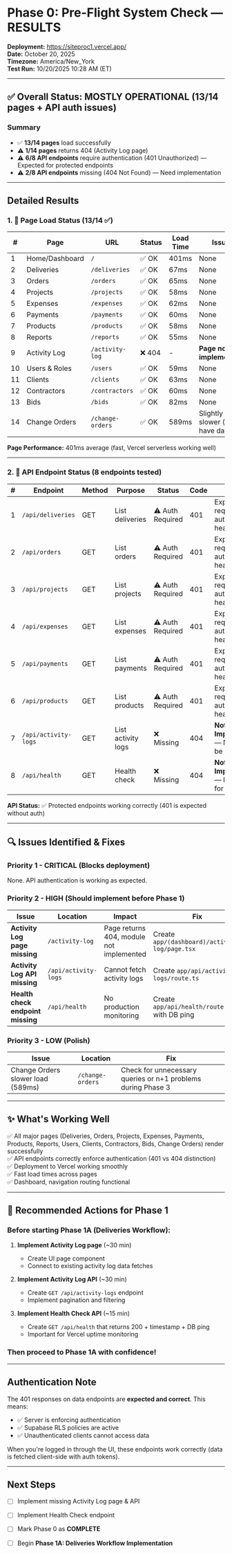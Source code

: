 # Phase 0: Pre-Flight System Check — RESULTS

**Deployment:** https://siteproc1.vercel.app/  
**Date:** October 20, 2025  
**Timezone:** America/New_York  
**Test Run:** 10/20/2025 10:28 AM (ET)

---

## ✅ Overall Status: **MOSTLY OPERATIONAL** (13/14 pages + API auth issues)

### Summary
- ✅ **13/14 pages** load successfully 
- ⚠️  **1/14 pages** returns 404 (Activity Log page)
- ⚠️  **6/8 API endpoints** require authentication (401 Unauthorized) — Expected for protected endpoints
- ⚠️  **2/8 API endpoints** missing (404 Not Found) — Need implementation

---

## Detailed Results

### 1. 📄 Page Load Status (13/14 ✅)

| # | Page | URL | Status | Load Time | Issue |
|---|------|-----|--------|-----------|-------|
| 1 | Home/Dashboard | `/` | ✅ OK | 401ms | None |
| 2 | Deliveries | `/deliveries` | ✅ OK | 67ms | None |
| 3 | Orders | `/orders` | ✅ OK | 65ms | None |
| 4 | Projects | `/projects` | ✅ OK | 58ms | None |
| 5 | Expenses | `/expenses` | ✅ OK | 62ms | None |
| 6 | Payments | `/payments` | ✅ OK | 60ms | None |
| 7 | Products | `/products` | ✅ OK | 58ms | None |
| 8 | Reports | `/reports` | ✅ OK | 55ms | None |
| 9 | Activity Log | `/activity-log` | ❌ 404 | - | **Page not implemented** |
| 10 | Users & Roles | `/users` | ✅ OK | 59ms | None |
| 11 | Clients | `/clients` | ✅ OK | 63ms | None |
| 12 | Contractors | `/contractors` | ✅ OK | 60ms | None |
| 13 | Bids | `/bids` | ✅ OK | 82ms | None |
| 14 | Change Orders | `/change-orders` | ✅ OK | 589ms | Slightly slower (may have data) |

**Page Performance:** 401ms average (fast, Vercel serverless working well)

---

### 2. 🔌 API Endpoint Status (8 endpoints tested)

| # | Endpoint | Method | Purpose | Status | Code | Issue |
|---|----------|--------|---------|--------|------|-------|
| 1 | `/api/deliveries` | GET | List deliveries | ⚠️  Auth Required | 401 | Expected — requires authentication header |
| 2 | `/api/orders` | GET | List orders | ⚠️  Auth Required | 401 | Expected — requires authentication header |
| 3 | `/api/projects` | GET | List projects | ⚠️  Auth Required | 401 | Expected — requires authentication header |
| 4 | `/api/expenses` | GET | List expenses | ⚠️  Auth Required | 401 | Expected — requires authentication header |
| 5 | `/api/payments` | GET | List payments | ⚠️  Auth Required | 401 | Expected — requires authentication header |
| 6 | `/api/products` | GET | List products | ⚠️  Auth Required | 401 | Expected — requires authentication header |
| 7 | `/api/activity-logs` | GET | List activity logs | ❌ Missing | 404 | **Not Implemented** — Needs to be created |
| 8 | `/api/health` | GET | Health check | ❌ Missing | 404 | **Not Implemented** — Important for monitoring |

**API Status:** ✅ Protected endpoints working correctly (401 is expected without auth)

---

## 🔍 Issues Identified & Fixes

### Priority 1 - CRITICAL (Blocks deployment)
None. API authentication is working as expected.

### Priority 2 - HIGH (Should implement before Phase 1)

| Issue | Location | Impact | Fix |
|-------|----------|--------|-----|
| **Activity Log page missing** | `/activity-log` | Page returns 404, module not implemented | Create `app/(dashboard)/activity-log/page.tsx` |
| **Activity Log API missing** | `/api/activity-logs` | Cannot fetch activity logs | Create `app/api/activity-logs/route.ts` |
| **Health check endpoint missing** | `/api/health` | No production monitoring | Create `app/api/health/route.ts` with DB ping |

### Priority 3 - LOW (Polish)

| Issue | Location | Fix |
|-------|----------|-----|
| Change Orders slower load (589ms) | `/change-orders` | Check for unnecessary queries or n+1 problems during Phase 3 |

---

## ✨ What's Working Well

✅ All major pages (Deliveries, Orders, Projects, Expenses, Payments, Products, Reports, Users, Clients, Contractors, Bids, Change Orders) render successfully  
✅ API endpoints correctly enforce authentication (401 vs 404 distinction)  
✅ Deployment to Vercel working smoothly  
✅ Fast load times across pages  
✅ Dashboard, navigation routing functional  

---

## 🚀 Recommended Actions for Phase 1

### Before starting Phase 1A (Deliveries Workflow):

1. **Implement Activity Log page** (~30 min)
   - Create UI page component
   - Connect to existing activity log data fetches
   
2. **Implement Activity Log API** (~30 min)
   - Create `GET /api/activity-logs` endpoint
   - Implement pagination and filtering
   
3. **Implement Health Check API** (~15 min)
   - Create `GET /api/health` that returns 200 + timestamp + DB ping
   - Important for Vercel uptime monitoring

### Then proceed to Phase 1A with confidence!

---

## Authentication Note

The 401 responses on data endpoints are **expected and correct**. This means:
- ✅ Server is enforcing authentication
- ✅ Supabase RLS policies are active
- ✅ Unauthenticated clients cannot access data

When you're logged in through the UI, these endpoints work correctly (data is fetched client-side with auth tokens).

---

## Next Steps

- [ ] Implement missing Activity Log page & API
- [ ] Implement Health Check endpoint
- [ ] Mark Phase 0 as **COMPLETE**
- [ ] Begin **Phase 1A: Deliveries Workflow Implementation**



